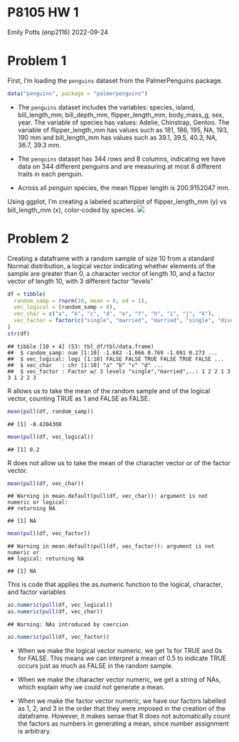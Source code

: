 P8105 HW 1
================
Emily Potts (enp2116)
2022-09-24

# Problem 1

First, I’m loading the `penguins` dataset from the PalmerPenguins
package.

``` r
data("penguins", package = "palmerpenguins")
```

-   The `penguins` dataset includes the variables: species, island,
    bill_length_mm, bill_depth_mm, flipper_length_mm, body_mass_g, sex,
    year. The variable of species has values: Adelie, Chinstrap, Gentoo.
    The variable of flipper_length_mm has values such as 181, 186, 195,
    NA, 193, 190 mm and bill_length_mm has values such as 39.1, 39.5,
    40.3, NA, 36.7, 39.3 mm.

-   The `penguins` dataset has 344 rows and 8 columns, indicating we
    have data on 344 different penguins and are measuring at most 8
    different traits in each penguin.

-   Across all penguin species, the mean flipper length is 200.9152047
    mm.

Using ggplot, I’m creating a labeled scatterplot of flipper_length_mm
(y) vs bill_length_mm (x), color-coded by species.
![](p8105_hw1_enp2116_files/figure-gfm/unnamed-chunk-2-1.png)<!-- -->

# Problem 2

Creating a dataframe with a random sample of size 10 from a standard
Normal distribution, a logical vector indicating whether elements of the
sample are greater than 0, a character vector of length 10, and a factor
vector of length 10, with 3 different factor “levels”

``` r
df = tibble(
  random_samp = rnorm(10, mean = 0, sd = 1),
  vec_logical = (random_samp > 0),
  vec_char = c("a", "b", "c", "d", "e", "f", "h", "i", "j", "k"),
  vec_factor = factor(c("single", "married", "married", "single", "divorced", "divorced", "single", "married", "married", "divorced"), levels = c("single", "married", "divorced"))
)
str(df)
```

    ## tibble [10 × 4] (S3: tbl_df/tbl/data.frame)
    ##  $ random_samp: num [1:10] -1.682 -1.066 0.769 -1.091 0.273 ...
    ##  $ vec_logical: logi [1:10] FALSE FALSE TRUE FALSE TRUE FALSE ...
    ##  $ vec_char   : chr [1:10] "a" "b" "c" "d" ...
    ##  $ vec_factor : Factor w/ 3 levels "single","married",..: 1 2 2 1 3 3 1 2 2 3

R allows us to take the mean of the random sample and of the logical
vector, counting TRUE as 1 and FALSE as FALSE.

``` r
mean(pull(df, random_samp))
```

    ## [1] -0.4204308

``` r
mean(pull(df, vec_logical))
```

    ## [1] 0.2

R does not allow us to take the mean of the character vector or of the
factor vector.

``` r
mean(pull(df, vec_char))
```

    ## Warning in mean.default(pull(df, vec_char)): argument is not numeric or logical:
    ## returning NA

    ## [1] NA

``` r
mean(pull(df, vec_factor))
```

    ## Warning in mean.default(pull(df, vec_factor)): argument is not numeric or
    ## logical: returning NA

    ## [1] NA

This is code that applies the as.numeric function to the logical,
character, and factor variables

``` r
as.numeric(pull(df, vec_logical))
as.numeric(pull(df, vec_char))
```

    ## Warning: NAs introduced by coercion

``` r
as.numeric(pull(df, vec_factor))
```

-   When we make the logical vector numeric, we get 1s for TRUE and 0s
    for FALSE. This means we can interpret a mean of 0.5 to indicate
    TRUE occurs just as much as FALSE in the random sample.

-   When we make the character vector numeric, we get a string of NAs,
    which explain why we could not generate a mean.

-   When we make the factor vector numeric, we have our factors labelled
    as 1, 2, and 3 in the order that they were imposed in the creation
    of the dataframe. However, it makes sense that R does not
    automatically count the factors as numbers in generating a mean,
    since number assignment is arbitrary.
